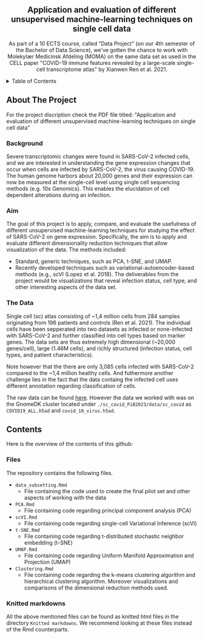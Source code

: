 <h2 align="center">Application and evaluation of different unsupervised machine-learning techniques on single cell data</h2>
  <p align="center">
    As part of a 10 ECTS course, called "Data Project" (on our 4th semester of the Bachelor of Data Science), we've gotten the chance to work with Molekylær Medicinsk Afdeling (MOMA) on the same data set as used in the CELL paper "COVID-19 immune features revealed by a large-scale single-cell transcriptome atlas" by Xianwen Ren et al. 2021.
  </p>
</div>



<!-- TABLE OF CONTENTS -->
<details>
  <summary>Table of Contents</summary>
  <ol>
    <li>
      <a href="#about-the-project">About The Project</a>
      <ul>
        <li><a href="#Background">Background</a></li>
      </ul>
      <ul>
        <li><a href="#Aim">Aim</a></li>
      </ul>
      <ul>
        <li><a href="#The Data">The Data</a></li>
      </ul>
    </li>
    <li>
      <a href="#Contents">Contents</a>
      <ul>
        <li><a href="#Files">Files</a></li>
      </ul>
      <ul>
        <li><a href="#Knitted markdowns">Knitted markdowns</a></li>
  </ol>
</details>



<!-- ABOUT THE PROJECT -->
## About The Project

For the project discription check the PDF file titled:
"Application and evaluation of different unsupervised machine-learning techniques on single cell data"

### Background
Severe transcriptomic changes were found in SARS-CoV-2 infected cells, and we are interested in understanding the gene expression changes that occur when cells are infected by SARS-CoV-2, the virus causing COVID-19. The human genome harbors about 20,000 genes and their expression can now be measured at the single-cell level using single cell sequencing methods (e.g. 10x Genomics). This enables the elucidation of cell dependent alterations during an infection.

### Aim
The goal of this project is to apply, compare, and evaluate the usefulness of different unsupervised machine-learning techniques for studying the effect of SARS-CoV-2 on gene expression. Specifically, the aim is to apply and evaluate different dimensionality reduction techniques that allow visualization of the data. The methods included:
- Standard, generic techniques, such as PCA, t-SNE, and UMAP.
- Recently developed techniques such as variational-autoencoder-based methods (e.g., scVI (Lopez et al. 2018).
The deliverables from the project would be visualizations that reveal infection status, cell type, and other interesting aspects of the data set.

### The Data
Single cell (sc) atlas consisting of ~1,4 million cells from 284 samples originating from 196 patients and controls (Ren et al. 2021). The individual cells have been sepperated into two datasets as infected or none-infected with SARS-CoV-2 and further classified into cell types based on marker genes. The data sets are thus extremely high dimensional (~20,000 genes/cell), large (1.46M cells), and richly structured (infection status, cell types, and patient characteristics).

Note however that the there are only 3,085 cells infected with SARS-CoV-2 compared to the ~1,4 million healthy cells. And futhermore another challenge lies in the fact that the data containg the infected cell uses different annotation regarding classification of cells.

The raw data can be found [here](https://www.ncbi.nlm.nih.gov/geo/query/acc.cgi?acc=GSE158055). However the data we worked with was on the GnomeDK cluster located under `./sc_covid_PiB2023/data/sc_covid` as `COVID19_ALL.h5ad` and `covid_10_virus.h5ad`. 
<!-- Contents -->
## Contents

Here is the overview of the contents of this github:
### Files
The repository contains the following files.

- `data_subsetting.Rmd` 
  - File containing the code used to create the final pilot set and other aspects of working with the data
- `PCA.Rmd`
  -  File containing code regarding principal component analysis (PCA)
- `scVI.Rmd`
  - File containing code regarding single-cell Variational Inference (scVI)  
- `t-SNE.Rmd`  
  - File containing code regarding t-distributed stochastic neighbor embedding (t-SNE)
- `UMAP.Rmd`
  -  File containing code regarding Uniform Manifold Approximation and Projection (UMAP)
- `Clustering.Rmd`
  - File containing code regarding the k-means clustering algorithm and hierarchical clustering algorithm. Moreover visualizations and comparisons of the dimensional reduction methods used.    

### Knitted markdowns

All the above mentioned files can be found as knitted html files in the directory `Knitted markdowns`. 
We recommend looking at these files instead of the Rmd counterparts.



